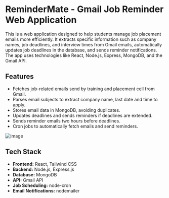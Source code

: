 # ReminderMate - Gmail Job Reminder Web Application

This is a web application designed to help students manage job placement emails more efficiently. It extracts specific information such as company names, job deadlines, and interview times from Gmail emails, automatically updates job deadlines in the database, and sends reminder notifications. The app uses technologies like React, Node.js, Express, MongoDB, and the Gmail API.

## Features

- Fetches job-related emails send by training and placement cell from Gmail.
- Parses email subjects to extract company name, last date and time to apply.
- Stores email data in MongoDB, avoiding duplicates.
- Updates deadlines and sends reminders if deadlines are extended.
- Sends reminder emails two hours before deadlines.
- Cron jobs to automatically fetch emails and send reminders.

![image](https://github.com/user-attachments/assets/15fa7dde-e219-4059-9032-2ee6d1be4c08)



## Tech Stack

- **Frontend:** React, Tailwind CSS
- **Backend:** Node.js, Express.js
- **Database:** MongoDB
- **API:** Gmail API
- **Job Scheduling:** node-cron
- **Email Notifications:** nodemailer
